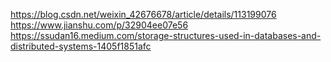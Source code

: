 https://blog.csdn.net/weixin_42676678/article/details/113199076
https://www.jianshu.com/p/32904ee07e56
https://ssudan16.medium.com/storage-structures-used-in-databases-and-distributed-systems-1405f1851afc
